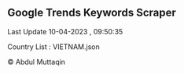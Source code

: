 

## Google Trends Keywords Scraper 
 
Last Update 10-04-2023 , 09:50:35

Country List :
VIETNAM.json



© Abdul Muttaqin 
